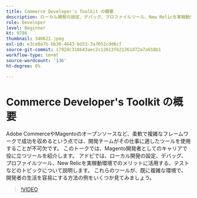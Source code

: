```yaml
---
title: Commerce Developer's Toolkit の概要
description: ローカル開発の設定、デバッグ、プロファイルツール、New Relicを実稼動環境で活用する、テストなどのトピックについて説明します。
role: Developer
level: Beginner
kt: 9786
thumbnail: 340621.jpeg
exl-id: e3ce0a7b-bb36-4643-bd33-3a7052cdd6cf
source-git-commit: 1792dc318643aec2c12613f621361d72a7a918b1
workflow-type: tm+mt
source-wordcount: '136'
ht-degree: 0%

---
```


# Commerce Developer&#39;s Toolkit の概要

Adobe CommerceやMagentoのオープンソースなど、柔軟で複雑なフレームワークで成功を収めるという点では、開発チームがその仕事に適したツールを使用することが不可欠です。 このトークでは、Magento開発者としてのキャリアで役に立つツールを紹介します。 アドビでは、ローカル開発の設定、デバッグ、プロファイルツール、New Relicを実稼動環境でのメリットに活用する、テストなどのトピックについて説明します。 これらのツールが、既に複雑な環境で、開発者の生活を容易にする方法の例をいくつか見てみましょう。

>[!VIDEO](https://video.tv.adobe.com/v/340621/?quality=12&learn=on)
